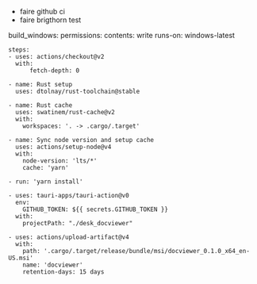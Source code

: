 - faire github ci
- faire brigthorn
test


build_windows:
    permissions:
      contents: write
    runs-on: windows-latest

    steps:
    - uses: actions/checkout@v2
      with:
          fetch-depth: 0

    - name: Rust setup
      uses: dtolnay/rust-toolchain@stable

    - name: Rust cache
      uses: swatinem/rust-cache@v2
      with:
        workspaces: '. -> .cargo/.target'

    - name: Sync node version and setup cache
      uses: actions/setup-node@v4
      with:
        node-version: 'lts/*'
        cache: 'yarn'

    - run: 'yarn install'
    
    - uses: tauri-apps/tauri-action@v0
      env:
        GITHUB_TOKEN: ${{ secrets.GITHUB_TOKEN }}
      with:
        projectPath: "./desk_docviewer"

    - uses: actions/upload-artifact@v4
      with:
        path: '.cargo/.target/release/bundle/msi/docviewer_0.1.0_x64_en-US.msi'
        name: 'docviewer'
        retention-days: 15 days